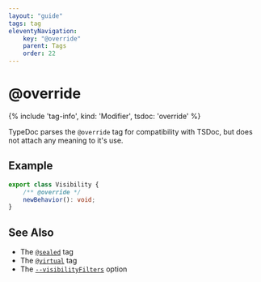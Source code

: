 ```yaml
---
layout: "guide"
tags: tag
eleventyNavigation:
    key: "@override"
    parent: Tags
    order: 22
---
```


# @override

{% include 'tag-info', kind: 'Modifier', tsdoc: 'override' %}

TypeDoc parses the `@override` tag for compatibility with TSDoc, but does not attach any meaning to it's use.

## Example

```ts
export class Visibility {
    /** @override */
    newBehavior(): void;
}
```

## See Also

-   The [`@sealed`](/tags/sealed/) tag
-   The [`@virtual`](/tags/virtual/) tag
-   The [`--visibilityFilters`](/options/output/#visibilityfilters) option
